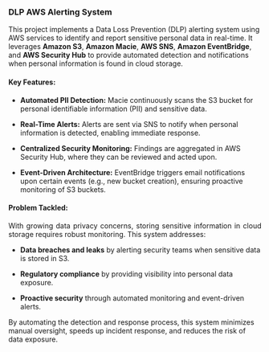 ### DLP AWS Alerting System

This project implements a Data Loss Prevention (DLP) alerting system using AWS services to identify and report sensitive personal data in real-time. It leverages **Amazon S3**, **Amazon Macie**, **AWS SNS**, **Amazon EventBridge**, and **AWS Security Hub** to provide automated detection and notifications when personal information is found in cloud storage.

#### Key Features:

- **Automated PII Detection:** Macie continuously scans the S3 bucket for personal identifiable information (PII) and sensitive data.

- **Real-Time Alerts:** Alerts are sent via SNS to notify when personal information is detected, enabling immediate response.

- **Centralized Security Monitoring:** Findings are aggregated in AWS Security Hub, where they can be reviewed and acted upon.

- **Event-Driven Architecture:** EventBridge triggers email notifications upon certain events (e.g., new bucket creation), ensuring proactive monitoring of S3 buckets.

#### Problem Tackled:

<p align="justify">With growing data privacy concerns, storing sensitive information in cloud storage requires robust monitoring. This system addresses:

- **Data breaches and leaks** by alerting security teams when sensitive data is stored in S3.

- **Regulatory compliance** by providing visibility into personal data exposure.

- **Proactive security** through automated monitoring and event-driven alerts.

By automating the detection and response process, this system minimizes manual oversight, speeds up incident response, and reduces the risk of data exposure.
